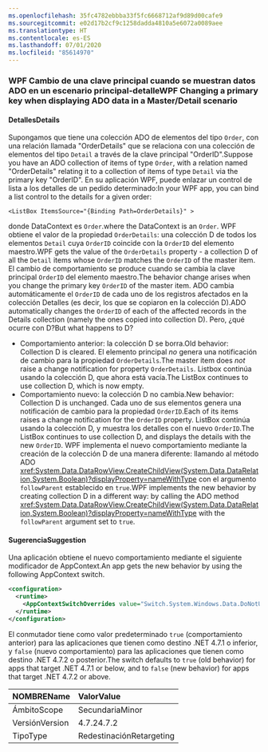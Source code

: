 ```yaml
---
ms.openlocfilehash: 35fc4782ebbba33f5fc6668712af9d89d00cafe9
ms.sourcegitcommit: e02d17b2cf9c1258dadda4810a5e6072a0089aee
ms.translationtype: HT
ms.contentlocale: es-ES
ms.lasthandoff: 07/01/2020
ms.locfileid: "85614970"
---
```

### <a name="wpf-changing-a-primary-key-when-displaying-ado-data-in-a-masterdetail-scenario"></a><span data-ttu-id="40191-101">WPF Cambio de una clave principal cuando se muestran datos ADO en un escenario principal-detalle</span><span class="sxs-lookup"><span data-stu-id="40191-101">WPF Changing a primary key when displaying ADO data in a Master/Detail scenario</span></span>

#### <a name="details"></a><span data-ttu-id="40191-102">Detalles</span><span class="sxs-lookup"><span data-stu-id="40191-102">Details</span></span>

<span data-ttu-id="40191-103">Supongamos que tiene una colección ADO de elementos del tipo `Order`, con una relación llamada &quot;OrderDetails&quot; que se relaciona con una colección de elementos del tipo `Detail` a través de la clave principal &quot;OrderID&quot;.</span><span class="sxs-lookup"><span data-stu-id="40191-103">Suppose you have an ADO collection of items of type `Order`, with a relation named &quot;OrderDetails&quot; relating it to a collection of items of type `Detail` via the primary key &quot;OrderID&quot;.</span></span> <span data-ttu-id="40191-104">En su aplicación WPF, puede enlazar un control de lista a los detalles de un pedido determinado:</span><span class="sxs-lookup"><span data-stu-id="40191-104">In your WPF app, you can bind a list control to the details for a given order:</span></span>

```xaml
<ListBox ItemsSource="{Binding Path=OrderDetails}" >
```

<span data-ttu-id="40191-105">donde DataContext es `Order`.</span><span class="sxs-lookup"><span data-stu-id="40191-105">where the DataContext is an `Order`.</span></span> <span data-ttu-id="40191-106">WPF obtiene el valor de la propiedad `OrderDetails`: una colección D de todos los elementos `Detail` cuya `OrderID` coincide con la `OrderID` del elemento maestro.</span><span class="sxs-lookup"><span data-stu-id="40191-106">WPF gets the value of the `OrderDetails` property - a collection D of all the `Detail` items whose `OrderID` matches the `OrderID` of the master item.</span></span> <span data-ttu-id="40191-107">El cambio de comportamiento se produce cuando se cambia la clave principal `OrderID` del elemento maestro.</span><span class="sxs-lookup"><span data-stu-id="40191-107">The behavior change arises when you change the primary key `OrderID` of the master item.</span></span> <span data-ttu-id="40191-108">ADO cambia automáticamente el `OrderID` de cada uno de los registros afectados en la colección Detalles (es decir, los que se copiaron en la colección D).</span><span class="sxs-lookup"><span data-stu-id="40191-108">ADO automatically changes the `OrderID` of each of the affected records in the Details collection (namely the ones copied into collection D).</span></span>  <span data-ttu-id="40191-109">Pero, ¿qué ocurre con D?</span><span class="sxs-lookup"><span data-stu-id="40191-109">But what happens to D?</span></span>

- <span data-ttu-id="40191-110">Comportamiento anterior: la colección D se borra.</span><span class="sxs-lookup"><span data-stu-id="40191-110">Old behavior: Collection D is cleared.</span></span> <span data-ttu-id="40191-111">El elemento principal *no* genera una notificación de cambio para la propiedad `OrderDetails`.</span><span class="sxs-lookup"><span data-stu-id="40191-111">The master item does *not* raise a change notification for property `OrderDetails`.</span></span> <span data-ttu-id="40191-112">Listbox continúa usando la colección D, que ahora está vacía.</span><span class="sxs-lookup"><span data-stu-id="40191-112">The ListBox continues to use collection D, which is now empty.</span></span>
- <span data-ttu-id="40191-113">Comportamiento nuevo:  la colección D no cambia.</span><span class="sxs-lookup"><span data-stu-id="40191-113">New behavior:  Collection D is unchanged.</span></span> <span data-ttu-id="40191-114">Cada uno de sus elementos genera una notificación de cambio para la propiedad `OrderID`.</span><span class="sxs-lookup"><span data-stu-id="40191-114">Each of its items raises a change notification for the `OrderID` property.</span></span> <span data-ttu-id="40191-115">ListBox continúa usando la colección D, y muestra los detalles con el nuevo `OrderID`.</span><span class="sxs-lookup"><span data-stu-id="40191-115">The ListBox continues to use collection D, and displays the details with the new `OrderID`.</span></span> <span data-ttu-id="40191-116">WPF implementa el nuevo comportamiento mediante la creación de la colección D de una manera diferente: llamando al método ADO <xref:System.Data.DataRowView.CreateChildView(System.Data.DataRelation,System.Boolean)?displayProperty=nameWithType> con el argumento `followParent` establecido en `true`.</span><span class="sxs-lookup"><span data-stu-id="40191-116">WPF implements the new behavior by creating collection D in a different way:  by calling the ADO method <xref:System.Data.DataRowView.CreateChildView(System.Data.DataRelation,System.Boolean)?displayProperty=nameWithType> with the `followParent` argument set to `true`.</span></span>

#### <a name="suggestion"></a><span data-ttu-id="40191-117">Sugerencia</span><span class="sxs-lookup"><span data-stu-id="40191-117">Suggestion</span></span>

<span data-ttu-id="40191-118">Una aplicación obtiene el nuevo comportamiento mediante el siguiente modificador de AppContext.</span><span class="sxs-lookup"><span data-stu-id="40191-118">An app gets the new behavior by using the following AppContext switch.</span></span>

```xml
<configuration>
  <runtime>
    <AppContextSwitchOverrides value="Switch.System.Windows.Data.DoNotUseFollowParentWhenBindingToADODataRelation=false"/>
  </runtime>
</configuration>
```

<span data-ttu-id="40191-119">El conmutador tiene como valor predeterminado `true` (comportamiento anterior) para las aplicaciones que tienen como destino .NET 4.7.1 o inferior, y `false` (nuevo comportamiento) para las aplicaciones que tienen como destino .NET 4.7.2 o posterior.</span><span class="sxs-lookup"><span data-stu-id="40191-119">The switch defaults to `true` (old behavior) for apps that target .NET 4.7.1 or below, and to `false` (new behavior) for apps that target .NET 4.7.2 or above.</span></span>

| <span data-ttu-id="40191-120">NOMBRE</span><span class="sxs-lookup"><span data-stu-id="40191-120">Name</span></span>    | <span data-ttu-id="40191-121">Valor</span><span class="sxs-lookup"><span data-stu-id="40191-121">Value</span></span>       |
|:--------|:------------|
| <span data-ttu-id="40191-122">Ámbito</span><span class="sxs-lookup"><span data-stu-id="40191-122">Scope</span></span>   | <span data-ttu-id="40191-123">Secundaria</span><span class="sxs-lookup"><span data-stu-id="40191-123">Minor</span></span>       |
| <span data-ttu-id="40191-124">Versión</span><span class="sxs-lookup"><span data-stu-id="40191-124">Version</span></span> | <span data-ttu-id="40191-125">4.7.2</span><span class="sxs-lookup"><span data-stu-id="40191-125">4.7.2</span></span>       |
| <span data-ttu-id="40191-126">Tipo</span><span class="sxs-lookup"><span data-stu-id="40191-126">Type</span></span>    | <span data-ttu-id="40191-127">Redestinación</span><span class="sxs-lookup"><span data-stu-id="40191-127">Retargeting</span></span> |
